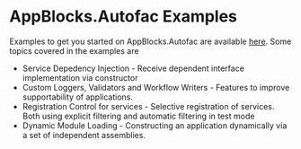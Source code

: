 ﻿# AppBlocks.Autofac Examples

Examples to get you started on AppBlocks.Autofac are available [here](https://github.com/AdsophicSolutions/AppBlocks.Autofac.Examples). Some topics covered in the examples are 

* Service Depedency Injection - Receive dependent interface implementation via constructor
* Custom Loggers, Validators and Workflow Writers - Features to improve supportability of applications. 
* Registration Control for services - Selective registration of services. Both using explicit filtering and automatic filtering in test mode  
* Dynamic Module Loading - Constructing an application dynamically via a set of independent assemblies. 